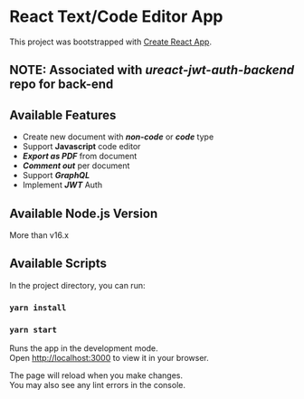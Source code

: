 # React Text/Code Editor App

This project was bootstrapped with [Create React App](https://github.com/facebook/create-react-app).

## NOTE: Associated with ***ureact-jwt-auth-backend*** repo for back-end

## Available Features

- Create new document with ***non-code*** or ***code*** type
- Support **Javascript** code editor
- ***Export as PDF*** from document
- ***Comment out*** per document
- Support ***GraphQL***
- Implement ***JWT*** Auth

## Available Node.js Version

More than v16.x

## Available Scripts

In the project directory, you can run:

### `yarn install`

### `yarn start`
Runs the app in the development mode.\
Open [http://localhost:3000](http://localhost:3000) to view it in your browser.

The page will reload when you make changes.\
You may also see any lint errors in the console.
